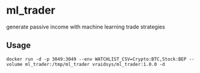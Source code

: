 # ml_trader
generate passive income with machine learning trade strategies

## Usage
`docker run -d -p 3049:3049 --env WATCHLIST_CSV=Crypto:BTC,Stock:BEP --volume ml_trader:/tmp/ml_trader vraidsys/ml_trader:1.0.0 -d`

